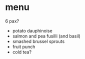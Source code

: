 # menu

6 pax?

* potato dauphinoise
* salmon and pea fusilli (and basil)
* smashed brussel sprouts
* fruit punch
* cold tea?
